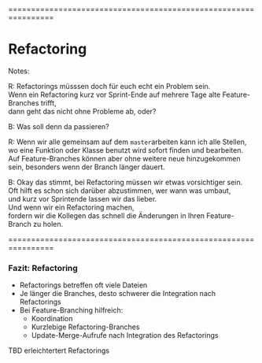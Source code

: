 
<!-- .slide: data-background-image="06-refactoring/umformieren.png" data-background-opacity="1"  data-background-size="contain" -->


================================================================

<!-- .slide: data-background-image="06-refactoring/umformieren.png" data-background-opacity="0.4"  data-background-size="contain" -->


# Refactoring

Notes:

R: Refactorings müsssen doch für euch echt ein Problem sein.\
Wenn ein Refactoring kurz vor Sprint-Ende auf mehrere Tage alte Feature-Branches trifft,\
dann geht das nicht ohne Probleme ab, oder?

B: Was soll denn da passieren?

R: Wenn wir alle gemeinsam auf dem `master`arbeiten kann ich alle Stellen, wo eine 
Funktion oder Klasse benutzt wird sofort finden und bearbeiten.
Auf Feature-Branches können aber ohne weitere neue hinzugekommen sein, besonders wenn der
Branch länger dauert.

B: Okay das stimmt, bei Refactoring müssen wir etwas vorsichtiger sein.\
Oft hilft es schon sich darüber abzustimmen, wer wann was umbaut,\
und kurz vor Sprintende lassen wir das lieber.\
Und wenn wir ein Refactoring machen,\
fordern wir die Kollegen das schnell die Änderungen in Ihren Feature-Branch zu holen.


================================================================


### Fazit: Refactoring

 * Refactorings betreffen oft viele Dateien
 * Je länger die Branches, desto schwerer die Integration nach Refactorings
 * Bei Feature-Branching hilfreich:
   - Koordination
   - Kurzlebige Refactoring-Branches
   - Update-Merge-Aufrufe nach Integration des Refactorings

TBD erleichtertert Refactorings
   


